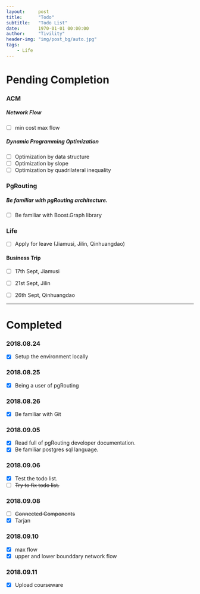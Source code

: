 ```yaml
---
layout:     post
title:      "Todo"
subtitle:   "Todo List"
date:       1970-01-01 00:00:00
author:     "Tivility"
header-img: "img/post_bg/auto.jpg"
tags:
    - Life
---
```


# Pending Completion

### ACM

##### Network Flow
  - [ ]  min cost max flow

##### Dynamic Programming Optimization
  - [ ]  Optimization by data structure
  - [ ]  Optimization by slope
  - [ ]  Optimization by quadrilateral inequality

### PgRouting

##### Be familiar with pgRouting architecture.
  - [ ]  Be familiar with Boost.Graph library 

### Life

  - [ ] Apply for leave (Jiamusi, Jilin, Qinhuangdao)

#### Business Trip

  - [ ] 17th Sept, Jiamusi
  - [ ] 21st Sept, Jilin
  - [ ] 26th Sept, Qinhuangdao


---
# Completed

### 2018.08.24
  - [x]  Setup the environment locally

 
### 2018.08.25
  - [x]  Being a user of pgRouting

### 2018.08.26
  - [x]  Be familiar with Git

### 2018.09.05
  - [x]  Read full of pgRouting developer documentation.
  - [x]  Be familiar postgres sql language.
 
### 2018.09.06
  - [x]  Test the todo list.
  - [ ]  ~~Try to fix todo list.~~

### 2018.09.08
  - [ ]  ~~Connected Components~~
  - [x]  Tarjan

### 2018.09.10
  - [x]  max flow
  - [x]  upper and lower bounddary network flow
  
### 2018.09.11
  - [x] Upload courseware
